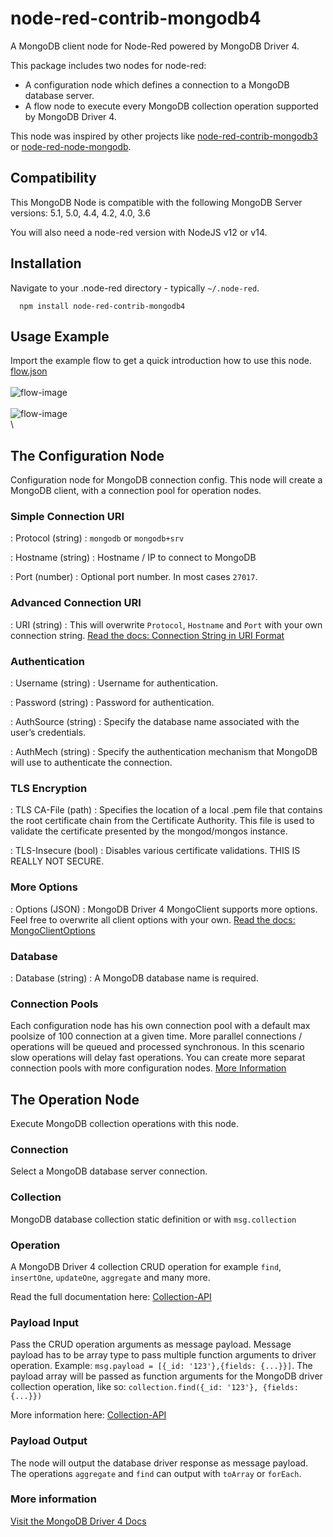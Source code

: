 # node-red-contrib-mongodb4
A MongoDB client node for Node-Red powered by MongoDB Driver 4.

This package includes two nodes for node-red:
* A configuration node which defines a connection to a MongoDB database server.
* A flow node to execute every MongoDB collection operation supported by MongoDB Driver 4.

This node was inspired by other projects like [node-red-contrib-mongodb3](https://github.com/ozomer/node-red-contrib-mongodb2) or [node-red-node-mongodb](https://flows.nodered.org/node/node-red-node-mongodb).

## Compatibility
This MongoDB Node is compatible with the following MongoDB Server versions:
5.1, 5.0, 4.4, 4.2, 4.0, 3.6

You will also need a node-red version with NodeJS v12 or v14.

## Installation
Navigate to your .node-red directory - typically `~/.node-red`.
```
  npm install node-red-contrib-mongodb4
```

## Usage Example
Import the example flow to get a quick introduction how to use this node. \
[flow.json](https://raw.githubusercontent.com/steineey/node-red-contrib-mongodb4/master/examples/example-1.json) \
\
![flow-image](https://github.com/steineey/node-red-contrib-mongodb4/blob/master/examples/example-1-flow.png) \
\
![flow-image](https://github.com/steineey/node-red-contrib-mongodb4/blob/master/examples/example-1-config.png) \
\

## The Configuration Node
Configuration node for MongoDB connection config.
This node will create a MongoDB client, with a connection pool for operation nodes.

### Simple Connection URI

: Protocol (string) : `mongodb` or `mongodb+srv`

: Hostname (string) : Hostname / IP to connect to MongoDB

: Port (number) : Optional port number. In most cases `27017`.

### Advanced Connection URI

: URI (string) : This will overwrite `Protocol`, `Hostname` and `Port` with your own connection string.
[Read the docs: Connection String in URI Format](https://docs.mongodb.com/manual/reference/connection-string/)

### Authentication

: Username (string) : Username for authentication.

: Password (string) : Password for authentication.

: AuthSource (string) : Specify the database name associated with the user’s credentials.

: AuthMech (string) : Specify the authentication mechanism that MongoDB will use to authenticate the connection.

### TLS Encryption

: TLS CA-File (path) : Specifies the location of a local .pem file that contains the root certificate chain from the Certificate Authority. This file is used to validate the certificate presented by the mongod/mongos instance.

: TLS-Insecure (bool) : Disables various certificate validations. THIS IS REALLY NOT SECURE.

### More Options

: Options (JSON) : MongoDB Driver 4 MongoClient supports more options. Feel free to overwrite all client options with your own.
[Read the docs: MongoClientOptions](https://mongodb.github.io/node-mongodb-native/4.2/interfaces/MongoClientOptions.html)

### Database

: Database (string) : A MongoDB database name is required.

### Connection Pools
Each configuration node has his own connection pool with a default max poolsize of 100 connection at a given time. More parallel connections / operations will be queued and processed synchronous. In this scenario slow operations will delay fast operations. You can create more separat connection pools with more configuration nodes. [More Information](https://docs.mongodb.com/drivers/node/current/faq/#how-can-i-prevent-a-slow-operation-from-delaying-other-operations-)


## The Operation Node

Execute MongoDB collection operations with this node.

### Connection

Select a MongoDB database server connection.

### Collection

MongoDB database collection static definition or with `msg.collection`

### Operation

A MongoDB Driver 4 collection CRUD operation for example `find`, `insertOne`, `updateOne`, `aggregate` and many more.

Read the full documentation here: [Collection-API](https://mongodb.github.io/node-mongodb-native/4.2/classes/Collection.html)

### Payload Input

Pass the CRUD operation arguments as message payload.
Message payload has to be array type to pass multiple function arguments to driver operation.
Example: `msg.payload = [{_id: '123'},{fields: {...}}]`.
The payload array will be passed as function arguments for the MongoDB driver collection operation, like so: `collection.find({_id: '123'}, {fields: {...}})`

More information here:
[Collection-API](https://mongodb.github.io/node-mongodb-native/4.2/classes/Collection.html)

### Payload Output

The node will output the database driver response as message payload.
The operations `aggregate` and `find` can output with `toArray` or `forEach`.

### More information

[Visit the MongoDB Driver 4 Docs](https://docs.mongodb.com/drivers/node/current/)